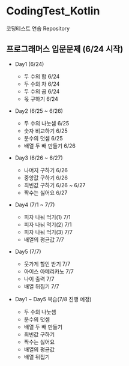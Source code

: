 # CodingTest_Kotlin
코딩테스트 연습 Repository

## 프로그래머스 입문문제 (6/24 시작)
- Day1 (6/24)
  - 두 수의 합 6/24
  - 두 수의 차 6/24
  - 두 수의 곱 6/24
  - 몫 구하기 6/24
- Day2 (6/25 ~ 6/26)
  - 두 수의 나눗셈 6/25
  - 숫자 비교하기 6/25
  - 분수의 덧셈 6/25
  - 배열 두 배 만들기 6/26

- Day3 (6/26 ~ 6/27)
  - 나머지 구하기 6/26
  - 중앙값 구하기 6/26
  - 최빈값 구하기 6/26 ~ 6/27
  - 짝수는 싫어요 6/27

- Day4 (7/1 ~ 7/7)
  - 피자 나눠 먹기(1) 7/1
  - 피자 나눠 먹기(2) 7/1
  - 피자 나눠 먹기(3) 7/7
  - 배열의 평균값 7/7

- Day5 (7/7)
  - 웃가게 할인 받기 7/7
  - 아이스 아메리카노 7/7
  - 나이 출력 7/7
  - 배열 뒤집기 7/7

- Day1 ~ Day5 복습(7/8 진행 예정)
  - 두 수의 나눗셈
  - 분수의 덧셈
  - 배열 두 배 만들기
  - 최빈값 구하기
  - 짝수는 싫어요
  - 배열의 평균값
  - 배열 뒤집기